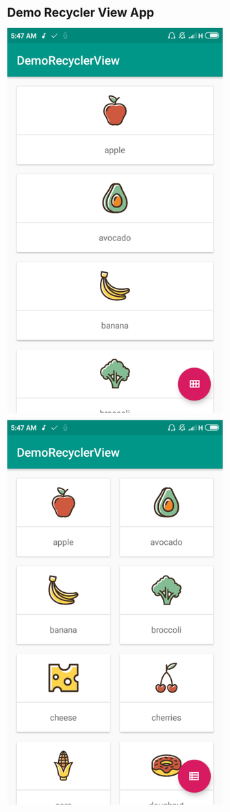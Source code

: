 # Demo Recycler View App

![picture alt](image/screenshot-1.png)

![picture alt](image/screenshot-2.png)
